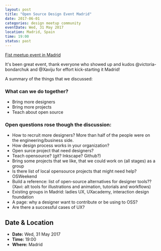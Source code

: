 ```yaml
---
layout: post
title: "Open Source Design Event Madrid"
date: 2017-06-01
categories: design meetup community
eventDate: Wed, 31 May 2017
location: Madrid, Spain
time: 19:00
status: past
---
```


[Fist meetup event in Madrid](https://www.meetup.com/es-ES/Open-Source-Design-Madrid-Chapter/events/240536154/) 

It's been great event, thank everyone who showed up and kudos @victoria-bondarchuk and @Xaviju for effort kick-starting it Madrid!

A summary of the things that we discussed:

### What can we do together?
 - Bring more designers
 - Bring more projects
 - Teach about open source 


### Open questions rose though the discussion:
 - How to recruit more designers? More than half of the people were on the engineering/business side.
 - How design process works in your organization?
 - Open surce project that need designers?
 - Teach opensource? (git? Inkscape? Github?)
 - Bring some projects that we like, that we could work on (all stages) as a group
 - Is there list of local opensource projects that might need help? OSWeekend
 - Build a reference: list of open-source alternatives for designer tools??  (Xavi: alt tools for illustrations and animation, tutorials and workflows)
 - Existing groups in Madrid: ladies UX, UXacademy, interaction design foundation
 - A page: why a designer want to contribute or be using to OSS?
 - Are there a successful cases of UX?

## Date & Location

- **Date:** Wed, 31 May 2017
- **Time:** 19:00
- **Where:** Madrid

